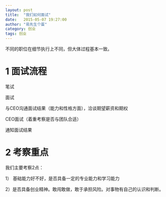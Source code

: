 ```yaml
---
layout: post
title:  "我们如何面试"
date:   2015-05-07 19:27:00
author: "易先生个蛋"
category: 创业
tags: 创业
---
```


不同的职位在细节执行上不同，但大体过程基本一致。

# 1 面试流程
笔试

面试

与CEO沟通面试结果（能力和性格方面），洽谈期望薪资和期权

CEO面试（着重考察是否与团队合适）

通知面试结果

# 2 考察重点
我们主要考察2点：

1） 基础能力好不好，是否具备一定的专业能力和学习能力

2）是否具备创业精神。敢闯敢做，敢于承担风险。对事物有自己的认识和判断。